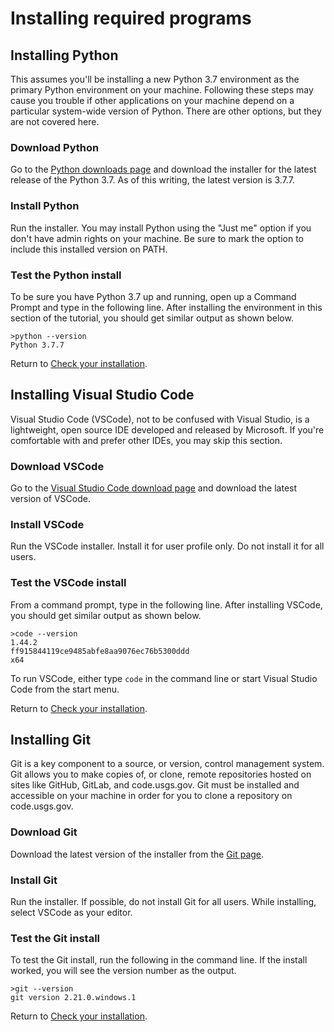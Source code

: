 # Installing required programs

## Installing Python
This assumes you'll be installing a new Python 3.7 environment as the primary
Python environment on your machine. Following these steps may cause you trouble
if other applications on your machine depend on a particular system-wide
version of Python. There are other options, but they are not covered here.

### Download Python
Go to the [Python downloads page][1] and download the installer for the latest
release of the Python 3.7. As of this writing, the latest version is 3.7.7.

### Install Python
Run the installer. You may install Python using the "Just me" option if you
don't have admin rights on your machine. Be sure to mark the option to include
this installed version on PATH.

### Test the Python install
To be sure you have Python 3.7 up and running, open up a Command Prompt and
type in the following line. After installing the environment in this section of
the tutorial, you should get similar output as shown below.

```
>python --version
Python 3.7.7
```

Return to [Check your installation][4].

## Installing Visual Studio Code
Visual Studio Code (VSCode), not to be confused with Visual Studio, is a
lightweight, open source IDE developed and released by Microsoft. If you're
comfortable with and prefer other IDEs, you may skip this section.

### Download VSCode
Go to the [Visual Studio Code download page][2] and download the latest version
of VSCode.

### Install VSCode
Run the VSCode installer. Install it for user profile only. Do not install it
for all users.

### Test the VSCode install
From a command prompt, type in the following line. After installing VSCode, you
should get similar output as shown below.

```
>code --version
1.44.2
ff915844119ce9485abfe8aa9076ec76b5300ddd
x64
```

To run VSCode, either type `code` in the command line or start Visual Studio
Code from the start menu.

Return to [Check your installation][4].

## Installing Git
Git is a key component to a source, or version, control management system. Git
allows you to make copies of, or clone, remote repositories hosted on sites
like GitHub, GitLab, and code.usgs.gov. Git must be installed and accessible on
your machine in order for you to clone a repository on code.usgs.gov.

### Download Git
Download the latest version of the installer from the [Git page][3].

### Install Git
Run the installer. If possible, do not install Git for all users. While
installing, select VSCode as your editor.

### Test the Git install
To test the Git install, run the following in the command line. If the install
worked, you will see the version number as the output.

```
>git --version
git version 2.21.0.windows.1
```

Return to [Check your installation][4].

[1]: https://www.python.org/downloads/
[2]: https://code.visualstudio.com/download
[3]: https://git-scm.com/
[4]: setup.md#check-your-installation
